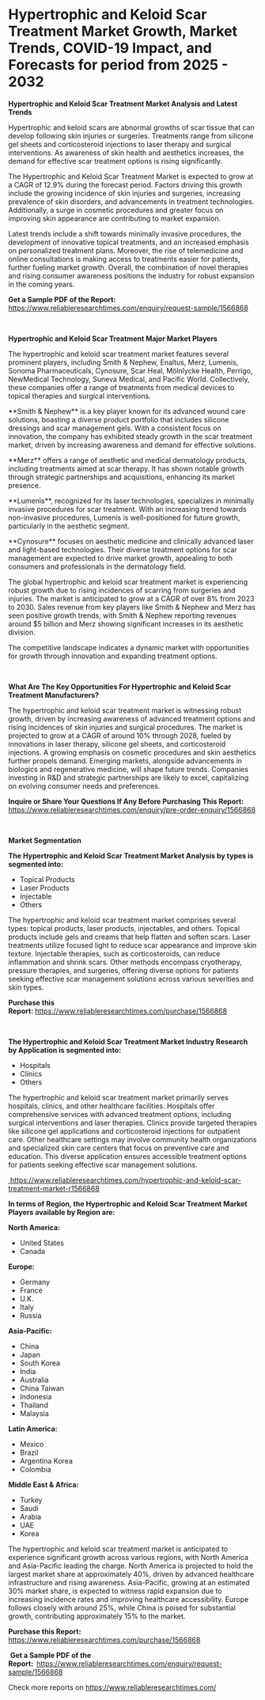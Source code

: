 <p><h1>Hypertrophic and Keloid Scar Treatment Market Growth, Market Trends, COVID-19 Impact, and Forecasts for period from 2025 - 2032</h1></p><p><strong>Hypertrophic and Keloid Scar Treatment Market Analysis and Latest Trends</strong></p>
<p><p>Hypertrophic and keloid scars are abnormal growths of scar tissue that can develop following skin injuries or surgeries. Treatments range from silicone gel sheets and corticosteroid injections to laser therapy and surgical interventions. As awareness of skin health and aesthetics increases, the demand for effective scar treatment options is rising significantly.</p><p>The Hypertrophic and Keloid Scar Treatment Market is expected to grow at a CAGR of 12.9% during the forecast period. Factors driving this growth include the growing incidence of skin injuries and surgeries, increasing prevalence of skin disorders, and advancements in treatment technologies. Additionally, a surge in cosmetic procedures and greater focus on improving skin appearance are contributing to market expansion. </p><p>Latest trends include a shift towards minimally invasive procedures, the development of innovative topical treatments, and an increased emphasis on personalized treatment plans. Moreover, the rise of telemedicine and online consultations is making access to treatments easier for patients, further fueling market growth. Overall, the combination of novel therapies and rising consumer awareness positions the industry for robust expansion in the coming years.</p></p>
<p><strong>Get a Sample PDF of the Report:&nbsp;</strong> <a href="https://www.reliableresearchtimes.com/enquiry/request-sample/1566868?utm_campaign=3532&utm_medium=2&utm_source=Github&utm_content=ia&utm_term=22032025&utm_id=hypertrophic-and-keloid-scar-treatment">https://www.reliableresearchtimes.com/enquiry/request-sample/1566868</a></p>
<p>&nbsp;</p>
<p><strong>Hypertrophic and Keloid Scar Treatment Major Market Players</strong></p>
<p><p>The hypertrophic and keloid scar treatment market features several prominent players, including Smith & Nephew, Enaltus, Merz, Lumenis, Sonoma Pharmaceuticals, Cynosure, Scar Heal, Mölnlycke Health, Perrigo, NewMedical Technology, Suneva Medical, and Pacific World. Collectively, these companies offer a range of treatments from medical devices to topical therapies and surgical interventions.</p><p>**Smith & Nephew** is a key player known for its advanced wound care solutions, boasting a diverse product portfolio that includes silicone dressings and scar management gels. With a consistent focus on innovation, the company has exhibited steady growth in the scar treatment market, driven by increasing awareness and demand for effective solutions.</p><p>**Merz** offers a range of aesthetic and medical dermatology products, including treatments aimed at scar therapy. It has shown notable growth through strategic partnerships and acquisitions, enhancing its market presence.</p><p>**Lumenis**, recognized for its laser technologies, specializes in minimally invasive procedures for scar treatment. With an increasing trend towards non-invasive procedures, Lumenis is well-positioned for future growth, particularly in the aesthetic segment.</p><p>**Cynosure** focuses on aesthetic medicine and clinically advanced laser and light-based technologies. Their diverse treatment options for scar management are expected to drive market growth, appealing to both consumers and professionals in the dermatology field.</p><p>The global hypertrophic and keloid scar treatment market is experiencing robust growth due to rising incidences of scarring from surgeries and injuries. The market is anticipated to grow at a CAGR of over 8% from 2023 to 2030. Sales revenue from key players like Smith & Nephew and Merz has seen positive growth trends, with Smith & Nephew reporting revenues around $5 billion and Merz showing significant increases in its aesthetic division.</p><p>The competitive landscape indicates a dynamic market with opportunities for growth through innovation and expanding treatment options.</p></p>
<p>&nbsp;</p>
<p><strong>What Are The Key Opportunities For Hypertrophic and Keloid Scar Treatment Manufacturers?</strong></p>
<p><p>The hypertrophic and keloid scar treatment market is witnessing robust growth, driven by increasing awareness of advanced treatment options and rising incidences of skin injuries and surgical procedures. The market is projected to grow at a CAGR of around 10% through 2028, fueled by innovations in laser therapy, silicone gel sheets, and corticosteroid injections. A growing emphasis on cosmetic procedures and skin aesthetics further propels demand. Emerging markets, alongside advancements in biologics and regenerative medicine, will shape future trends. Companies investing in R&D and strategic partnerships are likely to excel, capitalizing on evolving consumer needs and preferences.</p></p>
<p><strong>Inquire or Share Your Questions If Any Before Purchasing This Report:</strong> <a href="https://www.reliableresearchtimes.com/enquiry/pre-order-enquiry/1566868?utm_campaign=3532&utm_medium=2&utm_source=Github&utm_content=ia&utm_term=22032025&utm_id=hypertrophic-and-keloid-scar-treatment">https://www.reliableresearchtimes.com/enquiry/pre-order-enquiry/1566868</a></p>
<p>&nbsp;</p>
<p><strong>Market Segmentation</strong></p>
<p><strong>The Hypertrophic and Keloid Scar Treatment Market Analysis by types is segmented into:</strong></p>
<p><ul><li>Topical Products</li><li>Laser Products</li><li>Injectable</li><li>Others</li></ul></p>
<p><p>The hypertrophic and keloid scar treatment market comprises several types: topical products, laser products, injectables, and others. Topical products include gels and creams that help flatten and soften scars. Laser treatments utilize focused light to reduce scar appearance and improve skin texture. Injectable therapies, such as corticosteroids, can reduce inflammation and shrink scars. Other methods encompass cryotherapy, pressure therapies, and surgeries, offering diverse options for patients seeking effective scar management solutions across various severities and skin types.</p></p>
<p><strong>Purchase this Report:&nbsp;</strong><a href="https://www.reliableresearchtimes.com/purchase/1566868?utm_campaign=3532&utm_medium=2&utm_source=Github&utm_content=ia&utm_term=22032025&utm_id=hypertrophic-and-keloid-scar-treatment">https://www.reliableresearchtimes.com/purchase/1566868</a></p>
<p>&nbsp;</p>
<p><strong>The Hypertrophic and Keloid Scar Treatment Market Industry Research by Application is segmented into:</strong></p>
<p><ul><li>Hospitals</li><li>Clinics</li><li>Others</li></ul></p>
<p><p>The hypertrophic and keloid scar treatment market primarily serves hospitals, clinics, and other healthcare facilities. Hospitals offer comprehensive services with advanced treatment options, including surgical interventions and laser therapies. Clinics provide targeted therapies like silicone gel applications and corticosteroid injections for outpatient care. Other healthcare settings may involve community health organizations and specialized skin care centers that focus on preventive care and education. This diverse application ensures accessible treatment options for patients seeking effective scar management solutions.</p></p>
<p><a href="https://www.reliableresearchtimes.com/hypertrophic-and-keloid-scar-treatment-market-r1566868?utm_campaign=3532&utm_medium=2&utm_source=Github&utm_content=ia&utm_term=22032025&utm_id=hypertrophic-and-keloid-scar-treatment">&nbsp;https://www.reliableresearchtimes.com/hypertrophic-and-keloid-scar-treatment-market-r1566868</a></p>
<p><strong>In terms of Region, the Hypertrophic and Keloid Scar Treatment Market Players available by Region are:</strong></p>
<p>
    <p> <strong> North America: </strong>
        <ul>
            <li>United States</li>
            <li>Canada</li>
        </ul>
        </p> 
    <p> <strong> Europe: </strong>
        <ul>
            <li>Germany</li>
            <li>France</li>
            <li>U.K.</li>
            <li>Italy</li>
            <li>Russia</li>
        </ul>
        </p> 
    <p> <strong> Asia-Pacific: </strong>
        <ul>
            <li>China</li>
            <li>Japan</li>
            <li>South Korea</li>
            <li>India</li>
            <li>Australia</li>
            <li>China Taiwan</li>
            <li>Indonesia</li>
            <li>Thailand</li>
            <li>Malaysia</li>
        </ul>
        </p> 
    <p> <strong> Latin America: </strong>
        <ul>
            <li>Mexico</li>
            <li>Brazil</li>
            <li>Argentina Korea</li>
            <li>Colombia</li>
        </ul>
        </p> 
    <p> <strong> Middle East & Africa: </strong>
        <ul>
            <li>Turkey</li>
            <li>Saudi</li>
            <li>Arabia</li>
            <li>UAE</li>
            <li>Korea</li>
        </ul>
    </p>
    </p>
<p><p>The hypertrophic and keloid scar treatment market is anticipated to experience significant growth across various regions, with North America and Asia-Pacific leading the charge. North America is projected to hold the largest market share at approximately 40%, driven by advanced healthcare infrastructure and rising awareness. Asia-Pacific, growing at an estimated 30% market share, is expected to witness rapid expansion due to increasing incidence rates and improving healthcare accessibility. Europe follows closely with around 25%, while China is poised for substantial growth, contributing approximately 15% to the market.</p></p>
<p><strong>Purchase this Report: </strong><a href="https://www.reliableresearchtimes.com/purchase/1566868?utm_campaign=3532&utm_medium=2&utm_source=Github&utm_content=ia&utm_term=22032025&utm_id=hypertrophic-and-keloid-scar-treatment">https://www.reliableresearchtimes.com/purchase/1566868</a></p>
<p>&nbsp;<strong>Get a Sample PDF of the Report:&nbsp;&nbsp;</strong><a href="https://www.reliableresearchtimes.com/enquiry/request-sample/1566868?utm_campaign=3532&utm_medium=2&utm_source=Github&utm_content=ia&utm_term=22032025&utm_id=hypertrophic-and-keloid-scar-treatment">https://www.reliableresearchtimes.com/enquiry/request-sample/1566868</a></p>
<p><strong></strong></p>
<p>Check more reports on <a href="https://www.reliableresearchtimes.com/?utm_campaign=3532&utm_medium=2&utm_source=Github&utm_content=ia&utm_term=22032025&utm_id=hypertrophic-and-keloid-scar-treatment">https://www.reliableresearchtimes.com/</a></p>
